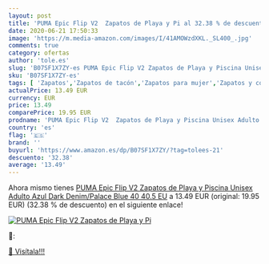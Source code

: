```yaml
---
layout: post
title: 'PUMA Epic Flip V2  Zapatos de Playa y Pi al 32.38 % de descuento'
date: 2020-06-21 17:50:33
image: 'https://m.media-amazon.com/images/I/41AMOWzdXKL._SL400_.jpg'
comments: true
category: ofertas
author: 'tole.es'
slug: 'B07SF1X7ZY-es PUMA Epic Flip V2 Zapatos de Playa y Piscina Unisex Adulto...'
sku: 'B07SF1X7ZY-es'
tags: [ 'Zapatos','Zapatos de tacón','Zapatos para mujer','Zapatos y complementos','zapatos', ]
actualPrice: 13.49 EUR
currency: EUR
price: 13.49
comparePrice: 19.95 EUR
prodname: 'PUMA Epic Flip V2  Zapatos de Playa y Piscina Unisex Adulto  Azul  Dark Denim/Palace Blue 40   40.5 EU'
country: 'es'
flag: '🇪🇸'
brand: ''
buyurl: 'https://www.amazon.es/dp/B07SF1X7ZY/?tag=tolees-21'
descuento: '32.38'
average: '13.49'
---
```


Ahora mismo tienes [PUMA Epic Flip V2  Zapatos de Playa y Piscina Unisex Adulto  Azul  Dark Denim/Palace Blue 40   40.5 EU](https://www.amazon.es/dp/B07SF1X7ZY/?tag=tolees-21) a 13.49 EUR (original: 19.95 EUR) (32.38 %  de descuento) en el siguiente enlace!

[![PUMA Epic Flip V2  Zapatos de Playa y Pi](https://m.media-amazon.com/images/I/41AMOWzdXKL._SL400_.jpg)](https://www.amazon.es/dp/B07SF1X7ZY/?tag=tolees-21)

🔎:


[🛒 Visítala!!!](https://www.amazon.es/dp/B07SF1X7ZY/?tag=tolees-21)

